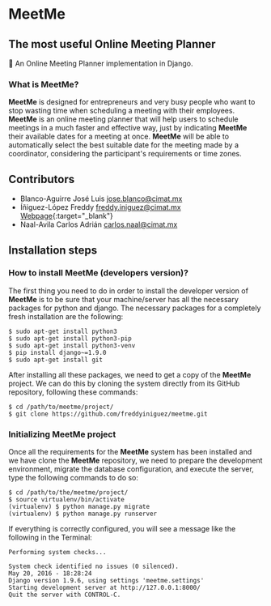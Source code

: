 # MeetMe
## The most useful Online Meeting Planner
:date: An Online Meeting Planner implementation in Django.

### What is MeetMe?
**MeetMe** is designed for entrepreneurs and very busy people who want to stop wasting time when scheduling a meeting with their employees. **MeetMe** is an online meeting planner that will help users to schedule meetings in a much faster and effective way, just by indicating **MeetMe** their available dates for a meeting at once. **MeetMe** will be able to automatically select the best suitable date for the meeting made by a coordinator, considering the participant's requirements or time zones.

## Contributors
* Blanco-Aguirre José Luis <jose.blanco@cimat.mx>
* Íñiguez-López Freddy <freddy.iniguez@cimat.mx> [Webpage](http://freddyiniguez.github.io/Comfred/){:target="_blank"}
* Naal-Avila Carlos Adrián <carlos.naal@cimat.mx>


## Installation steps
### How to install MeetMe (developers version)?
The first thing you need to do in order to install the developer version of **MeetMe** is to be sure that your machine/server has all the necessary packages for python and django. The necessary packages for a completely fresh installation are the following:
```
$ sudo apt-get install python3
$ sudo apt-get install python3-pip
$ sudo apt-get install python3-venv
$ pip install django~=1.9.0
$ sudo apt-get install git
```

After installing all these packages, we need to get a copy of the **MeetMe** project. We can do this by cloning the system directly from its GitHub repository, following these commands:
```
$ cd /path/to/meetme/project/
$ git clone https://github.com/freddyiniguez/meetme.git
```

### Initializing MeetMe project
Once all the requirements for the **MeetMe** system has been installed and we have clone the **MeetMe** repository, we need to prepare the development environment, migrate the database configuration, and execute the server, type the following commands to do so:
```
$ cd /path/to/the/meetme/project/
$ source virtualenv/bin/activate
(virtualenv) $ python manage.py migrate
(virtualenv) $ python manage.py runserver
```

If everything is correctly configured, you will see a message like the following in the Terminal:
```
Performing system checks...

System check identified no issues (0 silenced).
May 20, 2016 - 18:28:24
Django version 1.9.6, using settings 'meetme.settings'
Starting development server at http://127.0.0.1:8000/
Quit the server with CONTROL-C.
```
